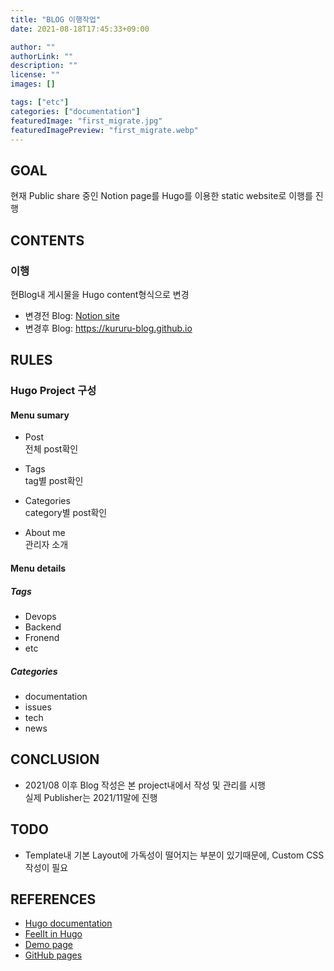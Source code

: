 ```yaml
---
title: "BLOG 이행작업"
date: 2021-08-18T17:45:33+09:00

author: ""
authorLink: ""
description: ""
license: ""
images: []

tags: ["etc"]
categories: ["documentation"]
featuredImage: "first_migrate.jpg"
featuredImagePreview: "first_migrate.webp"
---
```


## GOAL

현재 Public share 중인 Notion page를 Hugo를 이용한 static website로 이행를 진행

## CONTENTS

### 이행

현Blog내 게시물을 Hugo content형식으로 변경

- 변경전 Blog: [Notion site](https://bold-cathedral-92b.notion.site/RICK_Tech_Blog-6e1355dce8264cccbdd9b2e5ba949477)
- 변경후 Blog: <https://kururu-blog.github.io>

## RULES

### Hugo Project 구성

#### Menu sumary

- Post \
  전체 post확인

- Tags \
  tag별 post확인

- Categories \
  category별 post확인

- About me \
  관리자 소개

#### Menu details

##### Tags

- Devops
- Backend
- Fronend
- etc

##### Categories

- documentation
- issues
- tech
- news

## CONCLUSION

- 2021/08 이후 Blog 작성은 본 project내에서 작성 및 관리를 시행 \
  실제 Publisher는 2021/11말에 진행

## TODO

- Template내 기본 Layout에 가독성이 떨어지는 부분이 있기때문에, Custom CSS작성이 필요

## REFERENCES

- [Hugo documentation](https://gohugo.io/documentation/)
- [FeelIt in Hugo](https://themes.gohugo.io/themes/feelit/)
- [Demo page](https://feelit.khusika.com/)
- [GitHub pages](https://docs.github.com/en/pages)
